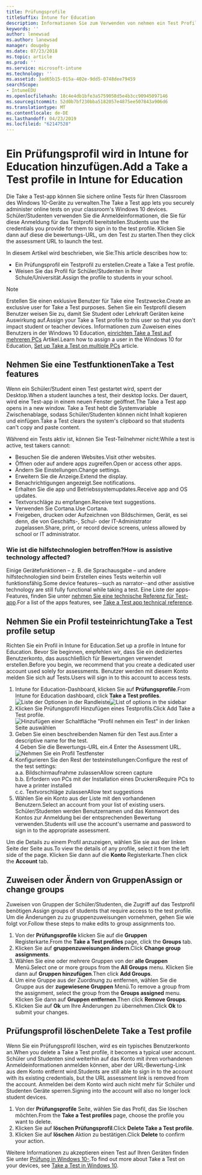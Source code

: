 ```yaml
---
title: Prüfungsprofile
titleSuffix: Intune for Education
description: Informationen Sie zum Verwenden von nehmen ein Test Profile zu verwalten und Testergebnisse für Schüler und Studenten zu erfassen.
keywords: ''
author: lenewsad
ms.author: lanewsad
manager: dougeby
ms.date: 07/23/2018
ms.topic: article
ms.prod: ''
ms.service: microsoft-intune
ms.technology: ''
ms.assetid: 3ad65b15-015a-402e-9dd5-0748dee79459
searchScope:
- IntuneEDU
ms.openlocfilehash: 18c4e4db1bfe3a5759058d5e4b3cc90945097146
ms.sourcegitcommit: 52d0b7bf230bba5182057e4875ee507843a906d6
ms.translationtype: MT
ms.contentlocale: de-DE
ms.lasthandoff: 04/23/2019
ms.locfileid: "62147528"
---
```

# <a name="add-a-take-a-test-profile-in-intune-for-education"></a><span data-ttu-id="183e0-103">Ein Prüfungsprofil wird in Intune for Education hinzufügen.</span><span class="sxs-lookup"><span data-stu-id="183e0-103">Add a Take a Test profile in Intune for Education</span></span>

<span data-ttu-id="183e0-104">Die Take a Test-app können Sie sichere online Tests für Ihren Classroom des Windows 10-Geräte zu verwalten.</span><span class="sxs-lookup"><span data-stu-id="183e0-104">The Take a Test app lets you securely administer online tests on your classroom's Windows 10 devices.</span></span>  <span data-ttu-id="183e0-105">Schüler/Studenten verwenden Sie die Anmeldeinformationen, die Sie für diese Anmeldung für das Testprofil bereitstellen.</span><span class="sxs-lookup"><span data-stu-id="183e0-105">Students use the credentials you provide for them to sign in to the test profile.</span></span> <span data-ttu-id="183e0-106">Klicken Sie dann auf diese die bewertungs-URL, um den Test zu starten.</span><span class="sxs-lookup"><span data-stu-id="183e0-106">Then they click the assessment URL to launch the test.</span></span> 
 
<span data-ttu-id="183e0-107">In diesem Artikel wird beschrieben, wie Sie:</span><span class="sxs-lookup"><span data-stu-id="183e0-107">This article describes how to:</span></span>
* <span data-ttu-id="183e0-108">Ein Prüfungsprofil ein Testprofil zu erstellen.</span><span class="sxs-lookup"><span data-stu-id="183e0-108">Create a Take a Test profile.</span></span>
* <span data-ttu-id="183e0-109">Weisen Sie das Profil für Schüler/Studenten in Ihrer Schule/Universität.</span><span class="sxs-lookup"><span data-stu-id="183e0-109">Assign the profile to students in your school.</span></span>  

> [!NOTE]
> <span data-ttu-id="183e0-110">Erstellen Sie einen exklusive Benutzer für Take eine Testzwecke.</span><span class="sxs-lookup"><span data-stu-id="183e0-110">Create an exclusive user for Take a Test purposes.</span></span> <span data-ttu-id="183e0-111">Sehen Sie ein Testprofil diesem Benutzer weisen Sie zu, damit Sie Student oder Lehrkraft Geräten keine Auswirkung auf.</span><span class="sxs-lookup"><span data-stu-id="183e0-111">Assign your Take a Test profile to this user so that you don't impact student or teacher devices.</span></span> <span data-ttu-id="183e0-112">Informationen zum Zuweisen eines Benutzers in der Windows 10 Education, [einrichten Take a Test auf mehreren PCs](https://technet.microsoft.com/edu/windows/take-a-test-multiple-pcs) Artikel.</span><span class="sxs-lookup"><span data-stu-id="183e0-112">Learn how to assign a user in the Windows 10 for Education, [Set up Take a Test on multiple PCs](https://technet.microsoft.com/edu/windows/take-a-test-multiple-pcs) article.</span></span>

## <a name="take-a-test-features"></a><span data-ttu-id="183e0-113">Nehmen Sie eine Testfunktionen</span><span class="sxs-lookup"><span data-stu-id="183e0-113">Take a Test features</span></span>
<span data-ttu-id="183e0-114">Wenn ein Schüler/Student einen Test gestartet wird, sperrt der Desktop.</span><span class="sxs-lookup"><span data-stu-id="183e0-114">When a student launches a test, their desktop locks.</span></span> <span data-ttu-id="183e0-115">Der dauert, wird eine Test-app in einem neuen Fenster geöffnet.</span><span class="sxs-lookup"><span data-stu-id="183e0-115">The Take a Test app opens in a new window.</span></span> <span data-ttu-id="183e0-116">Take a Test hebt die Systemvariable Zwischenablage, sodass Schüler/Studenten können nicht Inhalt kopieren und einfügen.</span><span class="sxs-lookup"><span data-stu-id="183e0-116">Take a Test clears the system's clipboard so that students can't copy and paste content.</span></span>

<span data-ttu-id="183e0-117">Während ein Tests aktiv ist, können Sie Test-Teilnehmer nicht:</span><span class="sxs-lookup"><span data-stu-id="183e0-117">While a test is active, test takers cannot:</span></span>

* <span data-ttu-id="183e0-118">Besuchen Sie die anderen Websites.</span><span class="sxs-lookup"><span data-stu-id="183e0-118">Visit other websites.</span></span>
* <span data-ttu-id="183e0-119">Öffnen oder auf andere apps zugreifen.</span><span class="sxs-lookup"><span data-stu-id="183e0-119">Open or access other apps.</span></span>
* <span data-ttu-id="183e0-120">Ändern Sie Einstellungen.</span><span class="sxs-lookup"><span data-stu-id="183e0-120">Change settings.</span></span>
* <span data-ttu-id="183e0-121">Erweitern Sie die Anzeige.</span><span class="sxs-lookup"><span data-stu-id="183e0-121">Extend the display.</span></span>  
* <span data-ttu-id="183e0-122">Benachrichtigungen angezeigt.</span><span class="sxs-lookup"><span data-stu-id="183e0-122">See notifications.</span></span>
* <span data-ttu-id="183e0-123">Erhalten Sie die app und Betriebssystemupdates.</span><span class="sxs-lookup"><span data-stu-id="183e0-123">Receive app and OS updates.</span></span>
* <span data-ttu-id="183e0-124">Textvorschläge zu empfangen.</span><span class="sxs-lookup"><span data-stu-id="183e0-124">Receive text suggestions.</span></span>
* <span data-ttu-id="183e0-125">Verwenden Sie Cortana.</span><span class="sxs-lookup"><span data-stu-id="183e0-125">Use Cortana.</span></span>
* <span data-ttu-id="183e0-126">Freigeben, drucken oder Aufzeichnen von Bildschirmen, Gerät, es sei denn, die von Geschäfts-, Schul- oder IT-Administrator zugelassen.</span><span class="sxs-lookup"><span data-stu-id="183e0-126">Share, print, or record device screens, unless allowed by school or IT administrator.</span></span>

### <a name="how-is-assistive-technology-affected"></a><span data-ttu-id="183e0-127">Wie ist die hilfstechnologien betroffen?</span><span class="sxs-lookup"><span data-stu-id="183e0-127">How is assistive technology affected?</span></span>
<span data-ttu-id="183e0-128">Einige Gerätefunktionen – z. B. die Sprachausgabe – und andere hilfstechnologien sind beim Erstellen eines Tests weiterhin voll funktionsfähig.</span><span class="sxs-lookup"><span data-stu-id="183e0-128">Some device features--such as narrator--and other assistive technology are still fully functional while taking a test.</span></span> <span data-ttu-id="183e0-129">Eine Liste der apps-Features, finden Sie unter [nehmen Sie eine technische Referenz für Test-app](https://docs.microsoft.com/education/windows/take-a-test-app-technical).</span><span class="sxs-lookup"><span data-stu-id="183e0-129">For a list of the apps features, see [Take a Test app technical reference](https://docs.microsoft.com/education/windows/take-a-test-app-technical).</span></span>


## <a name="take-a-test-profile-setup"></a><span data-ttu-id="183e0-130">Nehmen Sie ein Profil testeinrichtung</span><span class="sxs-lookup"><span data-stu-id="183e0-130">Take a Test profile setup</span></span>
<span data-ttu-id="183e0-131">Richten Sie ein Profil in Intune for Education.</span><span class="sxs-lookup"><span data-stu-id="183e0-131">Set up a profile in Intune for Education.</span></span> <span data-ttu-id="183e0-132">Bevor Sie beginnen, empfehlen wir, dass Sie ein dediziertes Benutzerkonto, das ausschließlich für Bewertungen verwendet erstellen.</span><span class="sxs-lookup"><span data-stu-id="183e0-132">Before you begin, we recommend that you create a dedicated user account used solely for assessments.</span></span> <span data-ttu-id="183e0-133">Benutzer werden mit diesem Konto melden Sie sich auf Tests.</span><span class="sxs-lookup"><span data-stu-id="183e0-133">Users will sign in to this account to access tests.</span></span> 

1. <span data-ttu-id="183e0-134">Intune for Education-Dashboard, klicken Sie auf **Prüfungsprofile**.</span><span class="sxs-lookup"><span data-stu-id="183e0-134">From Intune for Education dashboard, click **Take a Test profiles**.</span></span>    
<span data-ttu-id="183e0-135">![Liste der Optionen in der Randleiste](./media/dashboard-002-left-sidebar-list.png)</span><span class="sxs-lookup"><span data-stu-id="183e0-135">![List of options in the sidebar](./media/dashboard-002-left-sidebar-list.png)</span></span>  
2.  <span data-ttu-id="183e0-136">Klicken Sie Prüfungsprofil Hinzufügen eines Testprofils.</span><span class="sxs-lookup"><span data-stu-id="183e0-136">Click Add Take a Test profile.</span></span>  
 ![Hinzufügen einer Schaltfläche "Profil nehmen ein Test" in der linken Seite auswählen](./media/takeatest-001-new-profile.png)  
3. <span data-ttu-id="183e0-138">Geben Sie einen beschreibenden Namen für den Test aus.</span><span class="sxs-lookup"><span data-stu-id="183e0-138">Enter a descriptive name for the test.</span></span>  
<span data-ttu-id="183e0-139">4 Geben Sie die Bewertungs-URL ein.</span><span class="sxs-lookup"><span data-stu-id="183e0-139">4 Enter the Assessment URL.</span></span>  
 ![Nehmen Sie ein Profil Testfenster](./media/takeatest-002-new-profile-edit-window.png)  
5. <span data-ttu-id="183e0-141">Konfigurieren Sie den Rest der testeinstellungen:</span><span class="sxs-lookup"><span data-stu-id="183e0-141">Configure the rest of the test settings:</span></span>    
    <span data-ttu-id="183e0-142">a.</span><span class="sxs-lookup"><span data-stu-id="183e0-142">a.</span></span> <span data-ttu-id="183e0-143">Bildschirmaufnahme zulassen</span><span class="sxs-lookup"><span data-stu-id="183e0-143">Allow screen capture</span></span>  
    <span data-ttu-id="183e0-144">b.</span><span class="sxs-lookup"><span data-stu-id="183e0-144">b.</span></span> <span data-ttu-id="183e0-145">Erfordern von PCs mit der Installation eines Druckers</span><span class="sxs-lookup"><span data-stu-id="183e0-145">Require PCs to have a printer installed</span></span>  
    <span data-ttu-id="183e0-146">c.</span><span class="sxs-lookup"><span data-stu-id="183e0-146">c.</span></span> <span data-ttu-id="183e0-147">Textvorschläge zulassen</span><span class="sxs-lookup"><span data-stu-id="183e0-147">Allow text suggestions</span></span>   
6. <span data-ttu-id="183e0-148">Wählen Sie ein Konto aus der Liste mit den vorhandenen Benutzern.</span><span class="sxs-lookup"><span data-stu-id="183e0-148">Select an account from your list of existing users.</span></span> <span data-ttu-id="183e0-149">Schüler/Studenten werden Benutzernamen und das Kennwort des Kontos zur Anmeldung bei der entsprechenden Bewertung verwenden.</span><span class="sxs-lookup"><span data-stu-id="183e0-149">Students will use the account's username and password to sign in to the appropriate assessment.</span></span>  

<span data-ttu-id="183e0-150">Um die Details zu einem Profil anzuzeigen, wählen Sie sie aus der linken Seite der Seite aus.</span><span class="sxs-lookup"><span data-stu-id="183e0-150">To view the details of any profile, select it from the left side of the page.</span></span> <span data-ttu-id="183e0-151">Klicken Sie dann auf die **Konto** Registerkarte.</span><span class="sxs-lookup"><span data-stu-id="183e0-151">Then click the **Account** tab.</span></span>  

## <a name="assign-or-change-groups"></a><span data-ttu-id="183e0-152">Zuweisen oder Ändern von Gruppen</span><span class="sxs-lookup"><span data-stu-id="183e0-152">Assign or change groups</span></span>
<span data-ttu-id="183e0-153">Zuweisen von Gruppen der Schüler/Studenten, die Zugriff auf das Testprofil benötigen.</span><span class="sxs-lookup"><span data-stu-id="183e0-153">Assign groups of students that require access to the test profile.</span></span> <span data-ttu-id="183e0-154">Um die Änderungen zu zu gruppenzuweisungen vornehmen, gehen Sie wie folgt vor.</span><span class="sxs-lookup"><span data-stu-id="183e0-154">Follow these steps to make edits to group assignments too.</span></span>
1. <span data-ttu-id="183e0-155">Von der **Prüfungsprofile** klicken Sie auf die **Gruppen** Registerkarte.</span><span class="sxs-lookup"><span data-stu-id="183e0-155">From the **Take a Test profiles** page, click the **Groups** tab.</span></span> 
2. <span data-ttu-id="183e0-156">Klicken Sie auf **gruppenzuweisungen ändern**.</span><span class="sxs-lookup"><span data-stu-id="183e0-156">Click **Change group assignments**.</span></span> 
3. <span data-ttu-id="183e0-157">Wählen Sie eine oder mehrere Gruppen von der **alle Gruppen** Menü.</span><span class="sxs-lookup"><span data-stu-id="183e0-157">Select one or more groups from the **All Groups** menu.</span></span> <span data-ttu-id="183e0-158">Klicken Sie dann auf **Gruppen hinzufügen**.</span><span class="sxs-lookup"><span data-stu-id="183e0-158">Then click **Add Groups**.</span></span> 
4. <span data-ttu-id="183e0-159">Um eine Gruppe aus der Zuordnung zu entfernen, wählen Sie die Gruppe aus der **zugewiesene Gruppen** Menü.</span><span class="sxs-lookup"><span data-stu-id="183e0-159">To remove a group from the assignment, select the group from the **Groups assigned** menu.</span></span> <span data-ttu-id="183e0-160">Klicken Sie dann auf **Gruppen entfernen**.</span><span class="sxs-lookup"><span data-stu-id="183e0-160">Then click **Remove Groups**.</span></span>
5. <span data-ttu-id="183e0-161">Klicken Sie auf **Ok** um Ihre Änderungen zu übernehmen.</span><span class="sxs-lookup"><span data-stu-id="183e0-161">Click **Ok** to submit your changes.</span></span>

## <a name="delete-take-a-test-profile"></a><span data-ttu-id="183e0-162">Prüfungsprofil löschen</span><span class="sxs-lookup"><span data-stu-id="183e0-162">Delete Take a Test profile</span></span>  
<span data-ttu-id="183e0-163">Wenn Sie ein Prüfungsprofil löschen, wird es ein typisches Benutzerkonto an.</span><span class="sxs-lookup"><span data-stu-id="183e0-163">When you delete a Take a Test profile, it becomes a typical user account.</span></span> <span data-ttu-id="183e0-164">Schüler und Studenten sind weiterhin auf das Konto mit ihren vorhandenen Anmeldeinformationen anmelden können, aber der URL-Bewertung-Link aus dem Konto entfernt wird.</span><span class="sxs-lookup"><span data-stu-id="183e0-164">Students are still able to sign in to the account with its existing credentials, but the URL assessment link is removed from the account.</span></span> <span data-ttu-id="183e0-165">Anmelden bei dem Konto wird auch nicht mehr für Schüler und Studenten Geräte sperren.</span><span class="sxs-lookup"><span data-stu-id="183e0-165">Signing into the account will also no longer lock student devices.</span></span>

1. <span data-ttu-id="183e0-166">Von der **Prüfungsprofile** Seite, wählen Sie das Profil, das Sie löschen möchten.</span><span class="sxs-lookup"><span data-stu-id="183e0-166">From the **Take a Test profiles** page, choose the profile you want to delete.</span></span>
2. <span data-ttu-id="183e0-167">Klicken Sie auf **löschen Prüfungsprofil**.</span><span class="sxs-lookup"><span data-stu-id="183e0-167">Click **Delete Take a Test profile**.</span></span>
3. <span data-ttu-id="183e0-168">Klicken Sie auf **löschen** Aktion zu bestätigen.</span><span class="sxs-lookup"><span data-stu-id="183e0-168">Click **Delete** to confirm your action.</span></span>

<span data-ttu-id="183e0-169">Weitere Informationen zu akzeptieren einen Test auf Ihren Geräten finden Sie unter [Prüfung in Windows 10-](https://technet.microsoft.com/edu/windows/take-tests-in-windows-10).</span><span class="sxs-lookup"><span data-stu-id="183e0-169">To find out more about Take a Test on your devices, see [Take a Test in Windows 10](https://technet.microsoft.com/edu/windows/take-tests-in-windows-10).</span></span>
